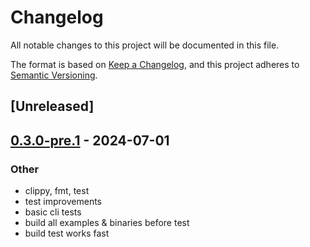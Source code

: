 # Changelog
All notable changes to this project will be documented in this file.

The format is based on [Keep a Changelog](https://keepachangelog.com/en/1.0.0/),
and this project adheres to [Semantic Versioning](https://semver.org/spec/v2.0.0.html).

## [Unreleased]

## [0.3.0-pre.1](https://github.com/lee-orr/dexterous_developer/releases/tag/dexterous_developer_test_utils-v0.3.0-pre.1) - 2024-07-01

### Other
- clippy, fmt, test
- test improvements
- basic cli tests
- build all examples & binaries before test
- build test works fast
